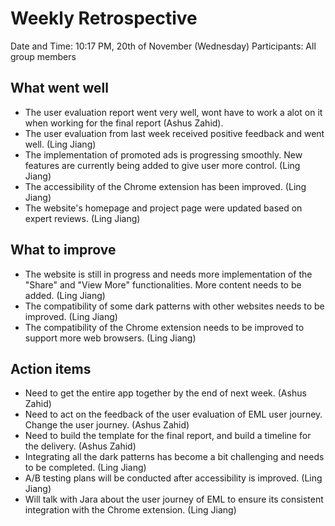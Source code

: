 # Weekly Retrospective 
Date and Time: 10:17 PM, 20th of November (Wednesday) 
Participants: All group members 

## What went well 
- The user evaluation report went very well, wont have to work a alot on it when working for the 
  final report (Ashus Zahid).
- The user evaluation from last week received positive feedback and went well. (Ling Jiang)
- The implementation of promoted ads is progressing smoothly. New features are currently being 
  added to give user  more control. (Ling Jiang)
- The accessibility of the Chrome extension has been improved. (Ling Jiang)
- The website's homepage and project page were updated based on expert reviews. (Ling Jiang)



## What to improve 
- The website is still in progress and needs more implementation of the "Share" and "View More" 
  functionalities. More content needs to be added. (Ling Jiang)
- The compatibility of some dark patterns with other websites needs to be improved. (Ling Jiang)
- The compatibility of the Chrome extension needs to be improved to support more web browsers. (Ling Jiang)



## Action items 
- Need to get the entire app together by the end of next week. (Ashus Zahid)
- Need to act on the feedback of the user evaluation of EML user journey. Change the user journey. (Ashus Zahid)
- Need to build the template for the final report, and build a timeline for the delivery. (Ashus Zahid)
- Integrating all the dark patterns has become a bit challenging and needs to be completed. (Ling Jiang)
- A/B testing plans will be conducted after accessibility is improved. (Ling Jiang)
- Will talk with Jara about the user journey of EML to ensure its consistent integration 
  with the Chrome extension. (Ling Jiang)
  
